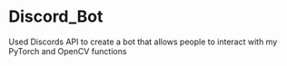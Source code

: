 # Discord_Bot
Used Discords API to create a bot that allows people to interact with my PyTorch and OpenCV functions
